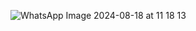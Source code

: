 ![WhatsApp Image 2024-08-18 at 11 18 13](https://github.com/user-attachments/assets/0cbbcfaf-5809-41a4-b4f8-dad9519a05f3)
